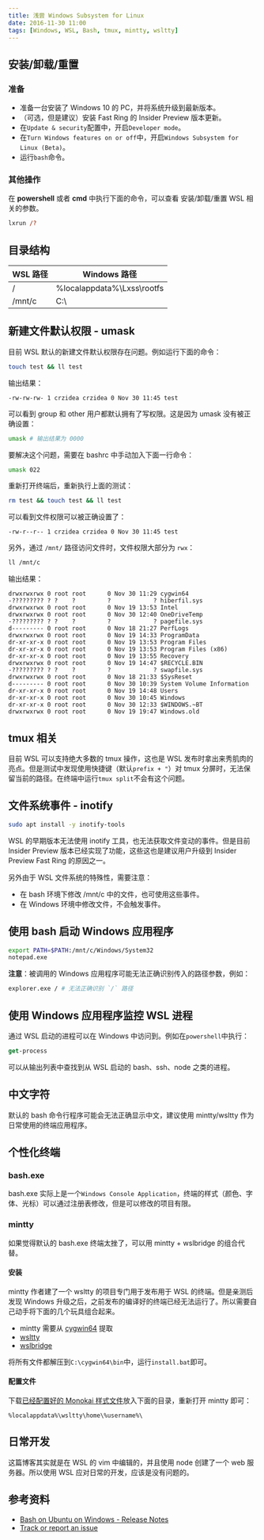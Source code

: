 ```yaml
---
title: 浅尝 Windows Subsystem for Linux
date: 2016-11-30 11:00
tags: [Windows, WSL, Bash, tmux, mintty, wsltty]
---
```


## 安装/卸载/重置

### 准备

- 准备一台安装了 Windows 10 的 PC，并将系统升级到最新版本。
- （可选，但是建议）安装 Fast Ring 的 Insider Preview 版本更新。
- 在`Update & security`配置中，开启`Developer mode`。
- 在`Turn Windows features on or off`中，开启`Windows Subsystem for Linux (Beta)`。
- 运行`bash`命令。

### 其他操作

在 **powershell** 或者 **cmd** 中执行下面的命令，可以查看 安装/卸载/重置 WSL 相关的参数。

```ps
lxrun /?
```

## 目录结构

WSL 路径 | Windows 路径
---------|------------
 /       | %localappdata%\Lxss\rootfs
 /mnt/c  | C:\

## 新建文件默认权限 - umask

目前 WSL 默认的新建文件默认权限存在问题。例如运行下面的命令：

```sh
touch test && ll test
```

输出结果：

```
-rw-rw-rw- 1 crzidea crzidea 0 Nov 30 11:45 test
```

可以看到 group 和 other 用户都默认拥有了写权限。这是因为 umask 没有被正确设置：

```sh
umask # 输出结果为 0000
```

要解决这个问题，需要在 bashrc 中手动加入下面一行命令：

```sh
umask 022
```

重新打开终端后，重新执行上面的测试：

```sh
rm test && touch test && ll test
```

可以看到文件权限可以被正确设置了：

```
-rw-r--r-- 1 crzidea crzidea 0 Nov 30 11:45 test
```

另外，通过 `/mnt/` 路径访问文件时，文件权限大部分为 `rwx`：

```sh
ll /mnt/c
```

输出结果：

```
drwxrwxrwx 0 root root      0 Nov 30 11:29 cygwin64
-????????? ? ?    ?         ?            ? hiberfil.sys
drwxrwxrwx 0 root root      0 Nov 19 13:53 Intel
drwxrwxrwx 0 root root      0 Nov 30 12:40 OneDriveTemp
-????????? ? ?    ?         ?            ? pagefile.sys
d--------- 0 root root      0 Nov 18 21:27 PerfLogs
drwxrwxrwx 0 root root      0 Nov 19 14:33 ProgramData
dr-xr-xr-x 0 root root      0 Nov 19 13:53 Program Files
dr-xr-xr-x 0 root root      0 Nov 19 13:53 Program Files (x86)
dr-xr-xr-x 0 root root      0 Nov 19 13:55 Recovery
drwxrwxrwx 0 root root      0 Nov 19 14:47 $RECYCLE.BIN
-????????? ? ?    ?         ?            ? swapfile.sys
drwxrwxrwx 0 root root      0 Nov 18 21:33 $SysReset
d--------- 0 root root      0 Nov 30 10:39 System Volume Information
dr-xr-xr-x 0 root root      0 Nov 19 14:48 Users
dr-xr-xr-x 0 root root      0 Nov 30 10:45 Windows
dr-xr-xr-x 0 root root      0 Nov 30 12:33 $WINDOWS.~BT
drwxrwxrwx 0 root root      0 Nov 19 19:47 Windows.old
```

## tmux 相关

目前 WSL 可以支持绝大多数的 tmux 操作，这也是 WSL 发布时拿出来秀肌肉的亮点。但是测试中发现使用快捷键（默认`prefix + "`）对 tmux 分屏时，无法保留当前的路径。在终端中运行`tmux split`不会有这个问题。

## 文件系统事件 - inotify

```sh
sudo apt install -y inotify-tools
```
WSL 的早期版本无法使用 inotify 工具，也无法获取文件变动的事件。但是目前 Insider Preview 版本已经实现了功能，这些这也是建议用户升级到 Insider Preview Fast Ring 的原因之一。

另外由于 WSL 文件系统的特殊性，需要注意：

- 在 bash 环境下修改 /mnt/c 中的文件，也可使用这些事件。
- 在 Windows 环境中修改文件，不会触发事件。

## 使用 bash 启动 Windows 应用程序

```sh
export PATH=$PATH:/mnt/c/Windows/System32
notepad.exe
```

**注意**：被调用的 Windows 应用程序可能无法正确识别传入的路径参数，例如：

```sh
explorer.exe / # 无法正确识别 `/` 路径
```

## 使用 Windows 应用程序监控 WSL 进程

通过 WSL 启动的进程可以在 Windows 中访问到。例如在`powershell`中执行：

```ps
get-process
```

可以从输出列表中查找到从 WSL 启动的 bash、ssh、node 之类的进程。

## 中文字符

默认的 bash 命令行程序可能会无法正确显示中文，建议使用 mintty/wsltty 作为日常使用的终端应用程序。

## 个性化终端

### bash.exe

bash.exe 实际上是一个`Windows Console Application`，终端的样式（颜色、字体、光标）可以通过注册表修改，但是可以修改的项目有限。

### mintty

如果觉得默认的 bash.exe 终端太挫了，可以用 mintty + wslbridge 的组合代替。

#### 安装

mintty 作者建了一个 wsltty 的项目专门用于发布用于 WSL 的终端。但是亲测后发现 Windows 升级之后，之前发布的编译好的终端已经无法运行了。所以需要自己动手将下面的几个玩具组合起来。

- mintty 需要从 [cygwin64](cygwin64) 提取
- [wsltty](https://github.com/mintty/wsltty)
- [wslbridge](https://github.com/rprichard/wslbridge/releases)

将所有文件都解压到`C:\cygwin64\bin`中，运行`install.bat`即可。

#### 配置文件

下载[已经配置好的 Monokai 样式文件](https://github.com/crzidea/confbook/blob/master/.minttyrc)放入下面的目录，重新打开 mintty 即可：

```
%localappdata%\wsltty\home\%username%\
```

## 日常开发

这篇博客其实就是在 WSL 的 vim 中编辑的，并且使用 node 创建了一个 web 服务器。所以使用 WSL 应对日常的开发，应该是没有问题的。

## 参考资料

- [Bash on Ubuntu on Windows - Release Notes](https://msdn.microsoft.com/en-us/commandline/wsl/release_notes)
- [Track or report an issue](https://github.com/Microsoft/BashOnWindows/issues)
